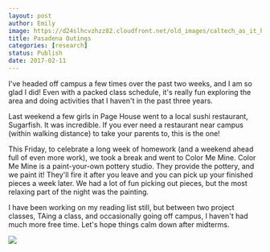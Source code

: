 ```yaml
---
layout: post
author: Emily
image: https://d24slhcvzhzz82.cloudfront.net/old_images/caltech_as_it_happens/6a0105349b8251970b01b7c8d368c9970b.png
title: Pasadena Outings
categories: [research]
status: Publish
date: 2017-02-11
---
```



I've headed off campus a few times over the past two weeks, and I am so glad I did! Even with a packed class schedule, it's really fun exploring the area and doing activities that I haven't in the past three years.

Last weekend a few girls in Page House went to a local sushi restaurant, Sugarfish. It was incredible. If you ever need a restaurant near campus (within walking distance) to take your parents to, this is the one!

This Friday, to celebrate a long week of homework (and a weekend ahead full of even more work), we took a break and went to Color Me Mine. Color Me Mine is a paint-your-own pottery studio. They provide the pottery, and we paint it! They'll fire it after you leave and you can pick up your finished pieces a week later. We had a lot of fun picking out pieces, but the most relaxing part of the night was the painting.

I have been working on my reading list still, but between two project classes, TAing a class, and occasionally going off campus, I haven't had much more free time. Let's hope things calm down after midterms.


![](https://d24slhcvzhzz82.cloudfront.net/old_images/caltech_as_it_happens/6a0105349b8251970b01b7c8d2a378970b.jpg)
